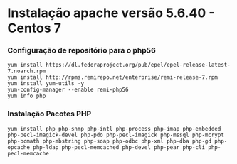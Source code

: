 # Instalação apache versão 5.6.40 - Centos 7

### Configuração de repositório para o php56

    yum install https://dl.fedoraproject.org/pub/epel/epel-release-latest-7.noarch.rpm
    yum install http://rpms.remirepo.net/enterprise/remi-release-7.rpm
    yum install yum-utils -y
    yum-config-manager --enable remi-php56
    yum info php
  
  ### Instalação Pacotes PHP
  
    yum install php php-snmp php-intl php-process php-imap php-embedded php-pecl-imagick-devel php-pdo php-pecl-imagick php-mssql php-mcrypt php-bcmath php-mbstring php-soap php-odbc php-xml php-dba php-gd php-opcache php-ldap php-pecl-memcached php-devel php-pear php-cli php-pecl-memcache
